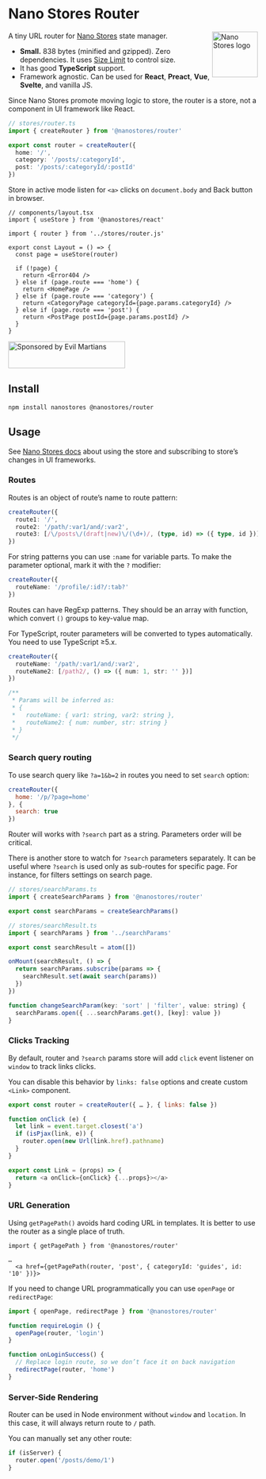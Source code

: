 # Nano Stores Router

<img align="right" width="92" height="92" title="Nano Stores logo"
     src="https://nanostores.github.io/nanostores/logo.svg">

A tiny URL router for [Nano Stores](https://github.com/nanostores/nanostores)
state manager.

* **Small.** 838 bytes (minified and gzipped).
  Zero dependencies. It uses [Size Limit] to control size.
* It has good **TypeScript** support.
* Framework agnostic. Can be used for **React**, **Preact**, **Vue**,
  **Svelte**, and vanilla JS.

Since Nano Stores promote moving logic to store, the router is a store,
not a component in UI framework like React.

```ts
// stores/router.ts
import { createRouter } from '@nanostores/router'

export const router = createRouter({
  home: '/',
  category: '/posts/:categoryId',
  post: '/posts/:categoryId/:postId'
})
```

Store in active mode listen for `<a>` clicks on `document.body` and Back button
in browser.

```tsx
// components/layout.tsx
import { useStore } from '@nanostores/react'

import { router } from '../stores/router.js'

export const Layout = () => {
  const page = useStore(router)

  if (!page) {
    return <Error404 />
  } else if (page.route === 'home') {
    return <HomePage />
  } else if (page.route === 'category') {
    return <CategoryPage categoryId={page.params.categoryId} />
  } else if (page.route === 'post') {
    return <PostPage postId={page.params.postId} />
  }
}
```

<a href="https://evilmartians.com/?utm_source=nanostores-router">
  <img src="https://evilmartians.com/badges/sponsored-by-evil-martians.svg"
       alt="Sponsored by Evil Martians" width="236" height="54">
</a>

[Size Limit]: https://github.com/ai/size-limit


## Install

```sh
npm install nanostores @nanostores/router
```


## Usage

See [Nano Stores docs](https://github.com/nanostores/nanostores#guide)
about using the store and subscribing to store’s changes in UI frameworks.


### Routes

Routes is an object of route’s name to route pattern:

```ts
createRouter({
  route1: '/',
  route2: '/path/:var1/and/:var2',
  route3: [/\/posts\/(draft|new)\/(\d+)/, (type, id) => ({ type, id })]
})
```

For string patterns you can use `:name` for variable parts. To make the
parameter optional, mark it with the `?` modifier:

```ts
createRouter({
  routeName: '/profile/:id?/:tab?'
})
```

Routes can have RegExp patterns. They should be an array with function,
which convert `()` groups to key-value map.

For TypeScript, router parameters will be converted to types automatically.
You need to use TypeScript ≥5.x.

```ts
createRouter({
  routeName: '/path/:var1/and/:var2',
  routeName2: [/path2/, () => ({ num: 1, str: '' })]
})

/**
 * Params will be inferred as:
 * {
 *   routeName: { var1: string, var2: string },
 *   routeName2: { num: number, str: string }
 * }
 */
```


### Search query routing

To use search query like `?a=1&b=2` in routes you need to set `search` option:

```js
createRouter({
  home: '/p/?page=home'
}, {
  search: true
})
```

Router will works with `?search` part as a string. Parameters order will
be critical.

There is another store to watch for `?search` parameters separately.
It can be useful where `?search` is used only as sub-routes for specific page.
For instance, for filters settings on search page.

```js
// stores/searchParams.ts
import { createSearchParams } from '@nanostores/router'

export const searchParams = createSearchParams()
```

```js
// stores/searchResult.ts
import { searchParams } from '../searchParams'

export const searchResult = atom([])

onMount(searchResult, () => {
  return searchParams.subscribe(params => {
    searchResult.set(await search(params))
  })
})

function changeSearchParam(key: 'sort' | 'filter', value: string) {
  searchParams.open({ ...searchParams.get(), [key]: value })
}
```

### Clicks Tracking

By default, router and `?search` params store will add `click` event listener
on `window` to track links clicks.

You can disable this behavior by `links: false` options and create custom
`<Link>` component.

```js
export const router = createRouter({ … }, { links: false })

function onClick (e) {
  let link = event.target.closest('a')
  if (isPjax(link, e)) {
    router.open(new Url(link.href).pathname)
  }
}

export const Link = (props) => {
  return <a onClick={onClick} {...props}></a>
}
```


### URL Generation

Using `getPagePath()` avoids hard coding URL in templates. It is better
to use the router as a single place of truth.

```tsx
import { getPagePath } from '@nanostores/router'

…
  <a href={getPagePath(router, 'post', { categoryId: 'guides', id: '10' })}>
```

If you need to change URL programmatically you can use `openPage`
or `redirectPage`:

```ts
import { openPage, redirectPage } from '@nanostores/router'

function requireLogin () {
  openPage(router, 'login')
}

function onLoginSuccess() {
  // Replace login route, so we don’t face it on back navigation
  redirectPage(router, 'home')
}
```


### Server-Side Rendering

Router can be used in Node environment without `window` and `location`.
In this case, it will always return route to `/` path.

You can manually set any other route:

```js
if (isServer) {
  router.open('/posts/demo/1')
}
```
